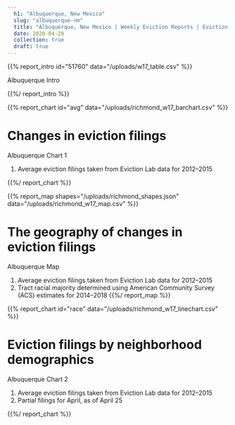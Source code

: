 ```yaml
---
  h1: "Albuquerque, New Mexico"
  slug: "albuquerque-nm"
  title: "Albuquerque, New Mexico | Weekly Eviction Reports | Eviction Lab"
  date: 2020-04-28
  collection: true
  draft: true
---
```


{{% report_intro id="51760" data="/uploads/w17_table.csv" %}}

Albuquerque Intro

{{%/ report_intro %}}


{{% report_chart id="avg" data="/uploads/richmond_w17_barchart.csv" %}}

# Changes in eviction filings

Albuquerque Chart 1

  1. Average eviction filings taken from Eviction Lab data for 2012–2015 

{{%/ report_chart %}}


{{% report_map shapes="/uploads/richmond_shapes.json" data="/uploads/richmond_w17_map.csv" %}}

# The geography of changes in eviction filings

Albuquerque Map

  1. Average eviction filings taken from Eviction Lab data for 2012–2015
  2. Tract racial majority determined using American Community Survey (ACS) estimates for 2014–2018
{{%/ report_map %}}


{{% report_chart id="race" data="/uploads/richmond_w17_linechart.csv" %}}

# Eviction filings by neighborhood demographics

Albuquerque Chart 2

  1. Average eviction filings taken from Eviction Lab data for 2012–2015
  2. Partial filings for April, as of April 25

{{%/ report_chart %}}